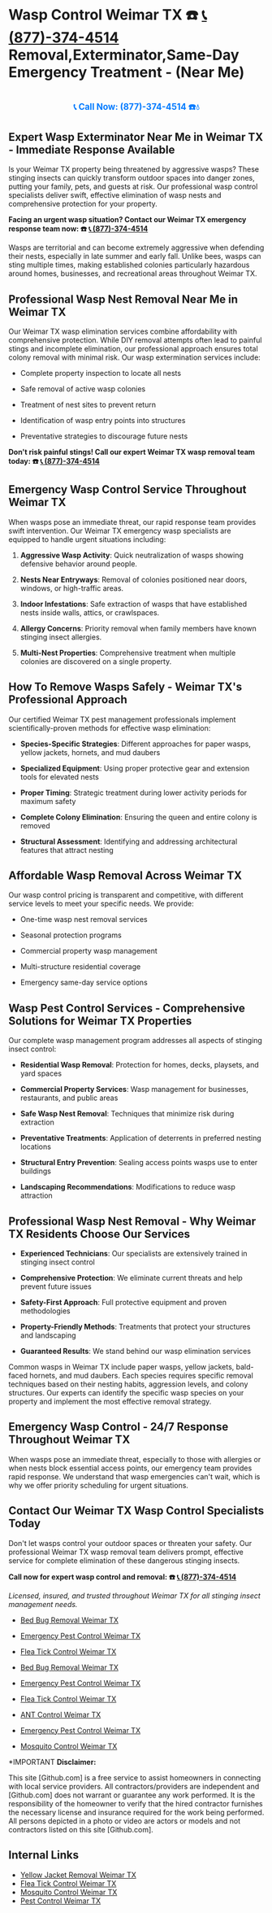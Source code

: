 # Wasp Control Weimar TX ☎️ [📞 (877)-374-4514](https://pest-control-4514.netlify.app) Removal,Exterminator,Same-Day Emergency Treatment - (Near Me) 
# 

<p align="center" style="font-size: 1.2em; font-weight: bold; margin: 20px 0;">
  <a href="https://pest-control-4514.netlify.app" target="_blank" style="color: #007BFF; text-decoration: none;">📞 Call Now: (877)-374-4514 ☎️💧</a>
</p>

## Expert Wasp Exterminator Near Me in Weimar TX - Immediate Response Available

Is your Weimar TX property being threatened by aggressive wasps? These stinging insects can quickly transform outdoor spaces into danger zones, putting your family, pets, and guests at risk. Our professional wasp control specialists deliver swift, effective elimination of wasp nests and comprehensive protection for your property.

**Facing an urgent wasp situation? Contact our Weimar TX emergency response team now: ☎️ [📞 (877)-374-4514](https://pest-control-4514.netlify.app)**

Wasps are territorial and can become extremely aggressive when defending their nests, especially in late summer and early fall. Unlike bees, wasps can sting multiple times, making established colonies particularly hazardous around homes, businesses, and recreational areas throughout Weimar TX.

## Professional Wasp Nest Removal Near Me in Weimar TX

Our Weimar TX wasp elimination services combine affordability with comprehensive protection. While DIY removal attempts often lead to painful stings and incomplete elimination, our professional approach ensures total colony removal with minimal risk. Our wasp extermination services include:

- Complete property inspection to locate all nests

- Safe removal of active wasp colonies

- Treatment of nest sites to prevent return

- Identification of wasp entry points into structures

- Preventative strategies to discourage future nests

**Don't risk painful stings! Call our expert Weimar TX wasp removal team today: ☎️ [📞 (877)-374-4514](https://pest-control-4514.netlify.app)**

## Emergency Wasp Control Service Throughout Weimar TX

When wasps pose an immediate threat, our rapid response team provides swift intervention. Our Weimar TX emergency wasp specialists are equipped to handle urgent situations including:

1. **Aggressive Wasp Activity**: Quick neutralization of wasps showing defensive behavior around people.

2. **Nests Near Entryways**: Removal of colonies positioned near doors, windows, or high-traffic areas.

3. **Indoor Infestations**: Safe extraction of wasps that have established nests inside walls, attics, or crawlspaces.

4. **Allergy Concerns**: Priority removal when family members have known stinging insect allergies.

5. **Multi-Nest Properties**: Comprehensive treatment when multiple colonies are discovered on a single property.

## How To Remove Wasps Safely - Weimar TX's Professional Approach

Our certified Weimar TX pest management professionals implement scientifically-proven methods for effective wasp elimination:

- **Species-Specific Strategies**: Different approaches for paper wasps, yellow jackets, hornets, and mud daubers

- **Specialized Equipment**: Using proper protective gear and extension tools for elevated nests

- **Proper Timing**: Strategic treatment during lower activity periods for maximum safety

- **Complete Colony Elimination**: Ensuring the queen and entire colony is removed

- **Structural Assessment**: Identifying and addressing architectural features that attract nesting

## Affordable Wasp Removal Across Weimar TX

Our wasp control pricing is transparent and competitive, with different service levels to meet your specific needs. We provide:

- One-time wasp nest removal services

- Seasonal protection programs

- Commercial property wasp management

- Multi-structure residential coverage

- Emergency same-day service options

## Wasp Pest Control Services - Comprehensive Solutions for Weimar TX Properties

Our complete wasp management program addresses all aspects of stinging insect control:

- **Residential Wasp Removal**: Protection for homes, decks, playsets, and yard spaces

- **Commercial Property Services**: Wasp management for businesses, restaurants, and public areas

- **Safe Wasp Nest Removal**: Techniques that minimize risk during extraction

- **Preventative Treatments**: Application of deterrents in preferred nesting locations

- **Structural Entry Prevention**: Sealing access points wasps use to enter buildings

- **Landscaping Recommendations**: Modifications to reduce wasp attraction

## Professional Wasp Nest Removal - Why Weimar TX Residents Choose Our Services

- **Experienced Technicians**: Our specialists are extensively trained in stinging insect control

- **Comprehensive Protection**: We eliminate current threats and help prevent future issues

- **Safety-First Approach**: Full protective equipment and proven methodologies

- **Property-Friendly Methods**: Treatments that protect your structures and landscaping

- **Guaranteed Results**: We stand behind our wasp elimination services

Common wasps in Weimar TX include paper wasps, yellow jackets, bald-faced hornets, and mud daubers. Each species requires specific removal techniques based on their nesting habits, aggression levels, and colony structures. Our experts can identify the specific wasp species on your property and implement the most effective removal strategy.

## Emergency Wasp Control - 24/7 Response Throughout Weimar TX

When wasps pose an immediate threat, especially to those with allergies or when nests block essential access points, our emergency team provides rapid response. We understand that wasp emergencies can't wait, which is why we offer priority scheduling for urgent situations.

## Contact Our Weimar TX Wasp Control Specialists Today

Don't let wasps control your outdoor spaces or threaten your safety. Our professional Weimar TX wasp removal team delivers prompt, effective service for complete elimination of these dangerous stinging insects.

**Call now for expert wasp control and removal: ☎️ [📞 (877)-374-4514](https://pest-control-4514.netlify.app)**

*Licensed, insured, and trusted throughout Weimar TX for all stinging insect management needs.*


- [Bed Bug Removal Weimar TX](https://github.com/allyoucaneatsushiin/plumbing-texas/blob/main/Bed-Bug-Removal-Weimar-TX-877-374-4514-Exterminator-Same-Day-Emergency-Treatment-Near-Me.md)
- [Emergency Pest Control Weimar TX](https://github.com/allyoucaneatsushiin/plumbing-texas/blob/main/Emergency-Pest-Control-Weimar-TX-877-374-4514-24-7-Fast-Response-Near-Me.md)
- [Flea Tick Control Weimar TX](https://github.com/allyoucaneatsushiin/plumbing-texas/blob/main/Flea-Tick-Control-Weimar-TX-877-374-4514-Removal-Exterminator-Same-Day-Emergency-Treatment-Near-Me.md)


- [Bed Bug Removal Weimar TX](https://github.com/allyoucaneatsushiin/plumbing-texas/blob/main/Bed-Bug-Removal-Weimar-TX-877-374-4514-Exterminator-Same-Day-Emergency-Treatment-Near-Me.md)
- [Emergency Pest Control Weimar TX](https://github.com/allyoucaneatsushiin/plumbing-texas/blob/main/Emergency-Pest-Control-Weimar-TX-877-374-4514-24-7-Fast-Response-Near-Me.md)
- [Flea Tick Control Weimar TX](https://github.com/allyoucaneatsushiin/plumbing-texas/blob/main/Flea-Tick-Control-Weimar-TX-877-374-4514-Removal-Exterminator-Same-Day-Emergency-Treatment-Near-Me.md)


- [ANT Control Weimar TX](https://github.com/allyoucaneatsushiin/plumbing-texas/blob/main/ANT-Control-Weimar-TX-877-374-4514-Prevention-Extermination-Same-Day-Emergency-Treatment-Near-Me.md)
- [Emergency Pest Control Weimar TX](https://github.com/allyoucaneatsushiin/plumbing-texas/blob/main/Emergency-Pest-Control-Weimar-TX-877-374-4514-24-7-Fast-Response-Near-Me.md)
- [Mosquito Control Weimar TX](https://github.com/allyoucaneatsushiin/plumbing-texas/blob/main/Mosquito-Control-Weimar-TX-877-374-4514-Exterminator-Same-Day-Emergency-Treatment-Near-Me.md)


*IMPORTANT **Disclaimer:**  

This site [Github.com] is a free service to assist homeowners in connecting with local service providers. All contractors/providers are independent and [Github.com] does not warrant or guarantee any work performed. It is the responsibility of the homeowner to verify that the hired contractor furnishes the necessary license and insurance required for the work being performed. All persons depicted in a photo or video are actors or models and not contractors listed on this site [Github.com].


## Internal Links
- [Yellow Jacket Removal Weimar TX](https://github.com/allyoucaneatsushiin/plumbing-texas/blob/main/Yellow-Jacket-Removal-Weimar-TX-877-374-4514-Exterminator-Same-Day-Emergency-Treatment-Near-Me.md)
- [Flea Tick Control Weimar TX](https://github.com/allyoucaneatsushiin/plumbing-texas/blob/main/Flea-Tick-Control-Weimar-TX-877-374-4514-Removal-Exterminator-Same-Day-Emergency-Treatment-Near-Me.md)
- [Mosquito Control Weimar TX](https://github.com/allyoucaneatsushiin/plumbing-texas/blob/main/Mosquito-Control-Weimar-TX-877-374-4514-Exterminator-Same-Day-Emergency-Treatment-Near-Me.md)
- [Pest Control Weimar TX](https://github.com/allyoucaneatsushiin/plumbing-texas/blob/main/Pest-Control-Weimar-TX-877-374-4514-Exterminator-Same-Day-Emergency-Treatment-Near-Me.md)
